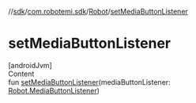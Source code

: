 //[sdk](../../../index.md)/[com.robotemi.sdk](../index.md)/[Robot](index.md)/[setMediaButtonListener](set-media-button-listener.md)



# setMediaButtonListener  
[androidJvm]  
Content  
fun [setMediaButtonListener](set-media-button-listener.md)(mediaButtonListener: [Robot.MediaButtonListener](-media-button-listener/index.md))  



